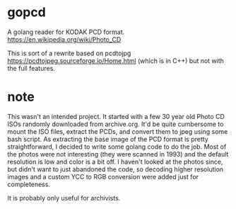 # gopcd
A golang reader for KODAK PCD format. https://en.wikipedia.org/wiki/Photo_CD

This is sort of a rewrite based on pcdtojpg https://pcdtojpeg.sourceforge.io/Home.html (which is in C++) but not with the full features.

# note
This wasn't an intended project. It started with a few 30 year old Photo CD ISOs randomly downloaded from archive.org. It'd be quite cumbersome to mount the ISO files, extract the PCDs, and convert them to jpeg using some bash script. As extracting the base image of the PCD format is pretty straightforward, I decided to write some golang code to do the job. Most of the photos were not interesting (they were scanned in 1993) and the default resolution is low and color is a bit off. I haven't looked at the photos since, but didn't want to just abandoned the code, so decoding higher resolution images and a custom YCC to RGB conversion were added just for completeness.

It is probably only useful for archivists. 
